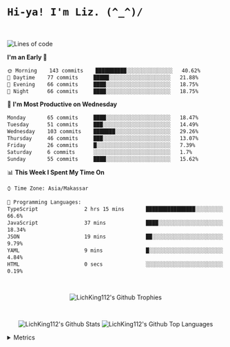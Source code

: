 
# `Hi-ya! I'm Liz. (^_^)/ `

<br>

<!--START_SECTION:waka-->
![Lines of code](https://img.shields.io/badge/From%20Hello%20World%20I%27ve%20Written-10470%20lines%20of%20code-blue)

**I'm an Early 🐤** 

```text
🌞 Morning    143 commits    ██████████░░░░░░░░░░░░░░░   40.62% 
🌆 Daytime    77 commits     █████░░░░░░░░░░░░░░░░░░░░   21.88% 
🌃 Evening    66 commits     ████░░░░░░░░░░░░░░░░░░░░░   18.75% 
🌙 Night      66 commits     ████░░░░░░░░░░░░░░░░░░░░░   18.75%

```
📅 **I'm Most Productive on Wednesday** 

```text
Monday       65 commits     ████░░░░░░░░░░░░░░░░░░░░░   18.47% 
Tuesday      51 commits     ███░░░░░░░░░░░░░░░░░░░░░░   14.49% 
Wednesday    103 commits    ███████░░░░░░░░░░░░░░░░░░   29.26% 
Thursday     46 commits     ███░░░░░░░░░░░░░░░░░░░░░░   13.07% 
Friday       26 commits     █░░░░░░░░░░░░░░░░░░░░░░░░   7.39% 
Saturday     6 commits      ░░░░░░░░░░░░░░░░░░░░░░░░░   1.7% 
Sunday       55 commits     ████░░░░░░░░░░░░░░░░░░░░░   15.62%

```


📊 **This Week I Spent My Time On** 

```text
⌚︎ Time Zone: Asia/Makassar

💬 Programming Languages: 
TypeScript               2 hrs 15 mins       ████████████████░░░░░░░░░   66.6% 
JavaScript               37 mins             ████░░░░░░░░░░░░░░░░░░░░░   18.34% 
JSON                     19 mins             ██░░░░░░░░░░░░░░░░░░░░░░░   9.79% 
YAML                     9 mins              █░░░░░░░░░░░░░░░░░░░░░░░░   4.84% 
HTML                     0 secs              ░░░░░░░░░░░░░░░░░░░░░░░░░   0.19%

```


<!--END_SECTION:waka-->

<br>

  <p align="center">
    <img alt="LichKing112's Github Trophies" src="https://github-profile-trophy.vercel.app/?username=LichKing112&theme=onedark" />
  </p>
  
 <br>
 <p align="center">
    <img alt="LichKing112's Github Stats" src="https://github-readme-stats.vercel.app/api?username=lichking112&theme=gotham&show_icons=true" />
    <img alt="LichKing112's Github Top Languages" src="https://github-readme-stats.vercel.app/api/top-langs/?username=lichking112&theme=gotham&layout=compact" />
  </p>


<details>
  <summary>Metrics</summary>
  <br>
  <p align="center">
    <img alt="LichKing112's Github Metrics" src="https://github.com/LichKing112/LichKing112/blob/master/github-metrics.svg" />
  </p>
</details>


